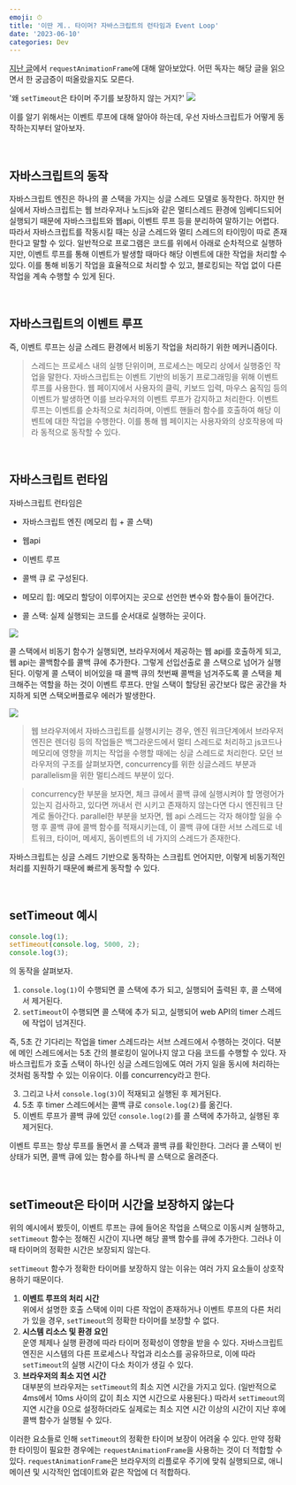 ```yaml
---
emoji: ⏱
title: '이딴 게.. 타이머? 자바스크립트의 런타임과 Event Loop'
date: '2023-06-10'
categories: Dev
---
```

[지난 글](https://www.jeong-min.com/36-RAF/)에서 `requestAnimationFrame`에 대해 알아보았다. 어떤 독자는 해당 글을 읽으면서 한 궁금증이 떠올랐을지도 모른다.

'왜 `setTimeout`은 타이머 주기를 보장하지 않는 거지?'
![](0.jpeg)

이를 알기 위해서는 이벤트 루프에 대해 알아야 하는데, 우선 자바스크립트가 어떻게 동작하는지부터 알아보자.

&nbsp;

## 자바스크립트의 동작
자바스크립트 엔진은 하나의 콜 스택을 가지는 싱글 스레드 모델로 동작한다. 하지만 현실에서 자바스크립트는 웹 브라우저나 노드js와 같은 멀티스레드 환경에 임베디드되어 실행되기 때문에 자바스크립트와 웹api, 이벤트 루프 등을 분리하여 말하기는 어렵다. 따라서 자바스크립트를 작동시킬 때는 싱글 스레드와 멀티 스레드의 타이밍이 따로 존재한다고 말할 수 있다. 일반적으로 프로그램은 코드를 위에서 아래로 순차적으로 실행하지만, 이벤트 루프를 통해 이벤트가 발생할 때마다 해당 이벤트에 대한 작업을 처리할 수 있다. 이를 통해 비동기 작업을 효율적으로 처리할 수 있고, 블로킹되는 작업 없이 다른 작업을 계속 수행할 수 있게 된다.

&nbsp;

## 자바스크립트의 이벤트 루프
즉, 이벤트 루프는 싱글 스레드 환경에서 비동기 작업을 처리하기 위한 메커니즘이다. 
> 스레드는 프로세스 내의 실행 단위이며, 프로세스는 메모리 상에서 실행중인 작업을 말한다.
자바스크립트는 이벤트 기반의 비동기 프로그래밍을 위해 이벤트 루프를 사용한다. 웹 페이지에서 사용자의 클릭, 키보드 입력, 마우스 움직임 등의 이벤트가 발생하면 이를 브라우저의 이벤트 루프가 감지하고 처리한다. 이벤트 루프는 이벤트를 순차적으로 처리하며, 이벤트 핸들러 함수를 호출하여 해당 이벤트에 대한 작업을 수행한다. 이를 통해 웹 페이지는 사용자와의 상호작용에 따라 동적으로 동작할 수 있다.

&nbsp;

## 자바스크립트 런타임
자바스크립트 런타임은
- 자바스크립트 엔진 (메모리 힙 + 콜 스택)
- 웹api
- 이벤트 루프
- 콜백 큐
로 구성된다.

- 메모리 힙: 메모리 할당이 이루어지는 곳으로 선언한 변수와 함수들이 들어간다.
- 콜 스택: 실제 실행되는 코드를 순서대로 실행하는 곳이다.

![](1.webp)

콜 스택에서 비동기 함수가 실행되면, 브라우저에서 제공하는 웹 api를 호출하게 되고, 웹 api는 콜백함수를 콜백 큐에 추가한다. 그렇게 선입선출로 콜 스택으로 넘어가 실행된다. 이렇게 콜 스택이 비어있을 때 콜백 큐의 첫번째 콜백을 넘겨주도록 콜 스택을 체크해주는 역할을 하는 것이 이벤트 루프다. 만일 스택이 할당된 공간보다 많은 공간을 차지하게 되면 스택오버플로우 에러가 발생한다.

![](2.jpeg)

> 웹 브라우저에서 자바스크립트를 실행시키는 경우, 엔진 워크단계에서 브라우저 엔진은 렌더링 등의 작업들은 백그라운드에서 멀티 스레드로 처리하고 js코드나 메모리에 영향을 끼치는 작업을 수행할 때에는 싱글 스레드로 처리한다. 모던 브라우저의 구조를 살펴보자면, concurrency를 위한 싱글스레드 부분과 parallelism을 위한 멀티스레드 부분이 있다. 

> concurrency한 부분을 보자면, 체크 큐에서 콜백 큐에 실행시켜야 할 명령어가 있는지 검사하고, 있다면 꺼내서 런 시키고 존재하지 않는다면 다시 엔진워크 단계로 돌아간다. parallel한 부분을 보자면, 웹 api 스레드는 각자 해야할 일을 수행 후 콜백 큐에 콜백 함수를 적재시키는데, 이 콜백 큐에 대한 서브 스레드로 네트워크, 타이머, 메세지, 돔이벤트의 네 가지의 스레드가 존재한다.

자바스크립트는 싱글 스레드 기반으로 동작하는 스크립트 언어지만, 이렇게 비동기적인 처리를 지원하기 때문에 빠르게 동작할 수 있다.

&nbsp;

## setTimeout 예시
```ts
console.log(1);
setTimeout(console.log, 5000, 2);
console.log(3);
```
의 동작을 살펴보자.

1. `console.log(1)`이 수행되면 콜 스택에 추가 되고, 실행되어 출력된 후, 콜 스택에서 제거된다.
2. `setTimeout`이 수행되면 콜 스택에 추가 되고, 실행되어 web API의 timer 스레드에 작업이 넘겨진다.

즉, 5초 간 기다리는 작업을 timer 스레드라는 서브 스레드에서 수행하는 것이다. 덕분에 메인 스레드에서는 5초 간의 블로킹이 일어나지 않고 다음 코드를 수행할 수 있다. 자바스크립트가 호출 스택이 하나인 싱글 스레드임에도 여러 가지 일을 동시에 처리하는 것처럼 동작할 수 있는 이유이다. 이를 concurrency라고 한다.

3. 그리고 나서 `console.log(3)`이 적재되고 실행된 후 제거된다.
4. 5초 후 timer 스레드에서는 콜백 큐로 `console.log(2)`를 옮긴다.
5. 이벤트 루프가 콜백 큐에 있던 `console.log(2)`를 콜 스택에 추가하고, 실행된 후 제거된다.

이벤트 루프는 항상 루프를 돌면서 콜 스택과 콜백 큐를 확인한다. 그러다 콜 스택이 빈 상태가 되면, 콜백 큐에 있는 함수를 하나씩 콜 스택으로 올려준다.

&nbsp;

## setTimeout은 타이머 시간을 보장하지 않는다
위의 예시에서 봤듯이, 이벤트 루프는 큐에 들어온 작업을 스택으로 이동시켜 실행하고, `setTimeout` 함수는 정해진 시간이 지나면 해당 콜백 함수를 큐에 추가한다. 그러나 이때 타이머의 정확한 시간은 보장되지 않는다.

`setTimeout` 함수가 정확한 타이머를 보장하지 않는 이유는 여러 가지 요소들이 상호작용하기 때문이다.

1. **이벤트 루프의 처리 시간**  
   위에서 설명한 호출 스택에 이미 다른 작업이 존재하거나 이벤트 루프의 다른 처리가 있을 경우, `setTimeout`의 정확한 타이머를 보장할 수 없다.
2. **시스템 리소스 및 환경 요인**  
   운영 체제나 실행 환경에 따라 타이머 정확성이 영향을 받을 수 있다. 자바스크립트 엔진은 시스템의 다른 프로세스나 작업과 리소스를 공유하므로, 이에 따라 `setTimeout`의 실행 시간이 다소 차이가 생길 수 있다.
3. **브라우저의 최소 지연 시간**  
   대부분의 브라우저는 `setTimeout`의 최소 지연 시간을 가지고 있다. (일반적으로 4ms에서 10ms 사이의 값이 최소 지연 시간으로 사용된다.) 따라서 `setTimeout`의 지연 시간을 0으로 설정하더라도 실제로는 최소 지연 시간 이상의 시간이 지난 후에 콜백 함수가 실행될 수 있다.

이러한 요소들로 인해 `setTimeout`의 정확한 타이머 보장이 어려울 수 있다. 만약 정확한 타이밍이 필요한 경우에는 `requestAnimationFrame`을 사용하는 것이 더 적합할 수 있다. `requestAnimationFrame`은 브라우저의 리플로우 주기에 맞춰 실행되므로, 애니메이션 및 시각적인 업데이트와 같은 작업에 더 적합하다.
